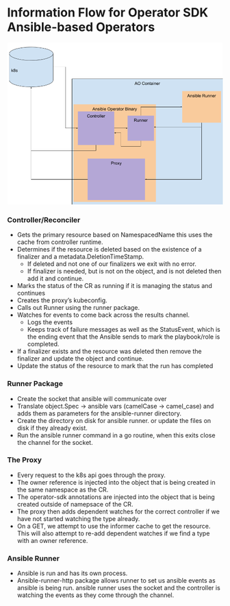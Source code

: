 # Information Flow for Operator SDK Ansible-based Operators

![Ansible Operator Flow](ao-flow.png)

### Controller/Reconciler
 * Gets the primary resource based on NamespacedName this uses the cache from controller runtime.
 * Determines if the resource is deleted based on the existence of a finalizer and a metadata.DeletionTimeStamp.
   * If deleted and not one of our finalizers we exit with no error.
   * If finalizer is needed, but is not on the object, and is not deleted then add it and continue.
 * Marks the status of the CR as running if it is managing the status and continues
 * Creates the proxy’s kubeconfig.
 * Calls out Runner using the runner package.
 * Watches for events to come back across the results channel.
   * Logs the events
   * Keeps track of failure messages as well as the StatusEvent, which is the ending event that the Ansible sends to mark the playbook/role is completed.
 * If a finalizer exists and the resource was deleted then remove the finalizer and update the object and continue.
 * Update the status of the resource to mark that the run has completed

### Runner Package
 * Create the socket that ansible will communicate over
 * Translate object.Spec -> ansible vars (camelCase -> camel_case) and adds them as parameters for the ansible-runner directory.
 * Create the directory on disk for ansible runner. or update the files on disk if they already exist.
 * Run the ansible runner command in a go routine, when this exits close the channel for the socket.

### The Proxy
 * Every request to the k8s api goes through the proxy.
 * The owner reference is injected into the object that is being created in the same namespace as the CR.
 * The operator-sdk annotations are injected into the object that is being created outside of namepsace of the CR.
 * The proxy then adds dependent watches for the correct controller if we have not started watching the type already.
 * On a GET, we attempt to use the informer cache to get the resource. This will also attempt to re-add dependent watches if we find a type with an owner reference.

### Ansible Runner
 * Ansible is run and has its own process.
 * Ansible-runner-http package allows runner to set us ansible events as ansible is being run. ansible runner uses the socket and the controller is watching the events as they come through the channel.








